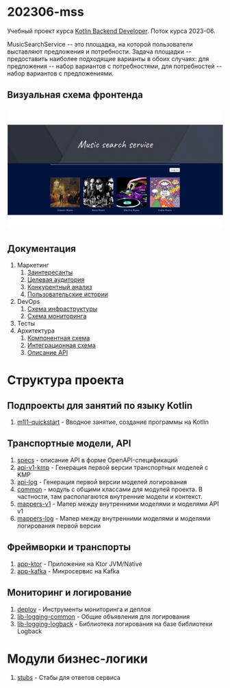 # 202306-mss

Учебный проект курса
[Kotlin Backend Developer](https://otus.ru/lessons/kotlin/?int_source=courses_catalog&int_term=programming).
Поток курса 2023-06.

MusicSearchService -- это площадка, на которой пользователи выставляют предложения и потребности. Задача
площадки -- предоставить наиболее подходящие варианты в обоих случаях: для предложения -- набор вариантов с
потребностями, для потребностей -- набор вариантов с предложениями.

## Визуальная схема фронтенда

![Макет фронта](docs/imgs/MusicSearchService.png)

## Документация

1. Маркетинг
    1. [Заинтересанты](./docs/01-marketing/01-stakeholders.md)
    2. [Целевая аудитория](./docs/01-marketing/02-target-audience.md)
    3. [Конкурентный анализ](./docs/01-marketing/03-concurrency.md)
    4. [Пользовательские истории](./docs/01-marketing/04-user-stories.md)
2. DevOps
    1. [Схема инфраструктуры](./docs/02-devops/01-infrastruture.md)
    2. [Схема мониторинга](./docs/02-devops/02-monitoring.md)
3. Тесты
4. Архитектура
    1. [Компонентная схема](./docs/04-architecture/01-arch.md)
    2. [Интеграционная схема](./docs/04-architecture/02-integration.md)
    3. [Описание API](./docs/04-architecture/03-api.md)

# Структура проекта

## Подпроекты для занятий по языку Kotlin

1. [m1l1-quickstart](m1l1-quickstart) - Вводное занятие, создание программы на Kotlin

## Транспортные модели, API

1. [specs](specs) - описание API в форме OpenAPI-спецификаций
2. [api-v1-kmp](api-v1-kmp) - Генерация первой версии транспортных моделей с KMP
3. [api-log](api-log) - Генерация первой версии моделей логирования
4. [common](common) - модуль с общими классами для модулей проекта. В частности, там
   располагаются внутренние модели и контекст.
5. [mappers-v1](mappers-v1) - Мапер между внутренними моделями и моделями API v1
6. [mappers-log](mappers-log) - Мапер между внутренними моделями и моделями логирования
   первой версии

## Фреймворки и транспорты

1. [app-ktor](app-ktor) - Приложение на Ktor JVM/Native
2. [app-kafka](app-kafka) - Микросервис на Kafka

## Мониторинг и логирование

1. [deploy](deploy) - Инструменты мониторинга и деплоя
2. [lib-logging-common](lib-logging-common) - Общие объявления для логирования
3. [lib-logging-logback](lib-logging-logback) - Библиотека логирования на базе библиотеки
   Logback

# Модули бизнес-логики

1. [stubs](stubs) - Стабы для ответов сервиса


[//]: # (## Хранение, репозитории, базы данных)

[//]: # ()

[//]: # (1. [repo-tests]&#40;repo-tests&#41; - Базовые тесты для репозиториев всех баз данных)

[//]: # (2. [repo-inmemory]&#40;repo-inmemory&#41; - Репозиторий на базе кэша в памяти для тестирования)

[//]: # (3. [repo-postgresql]&#40;repo-postgresql&#41; - Репозиторий на базе PostgreSQL)

[//]: # (### Функции &#40;эндпониты&#41;)

[//]: # ()

[//]: # (1. CRUDS &#40;create, read, update, delete, search&#41; для тем &#40;topic&#41;)

[//]: # ()

[//]: # (### Описание сущности topic)

[//]: # ()

[//]: # (1. Info)

[//]: # (    1. Title)

[//]: # (    2. Description)

[//]: # (    3. Owner)

[//]: # (    4. Status)

[//]: # (    5. Answers)

[//]: # (2. TopicId - идентификатор топика)
